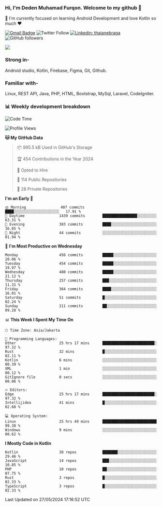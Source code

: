 ### Hi, I'm Deden Muhamad Furqon. Welcome to my github 👋

<!--
**furqoncreative/furqoncreative** is a ✨ _special_ ✨ repository because its `README.md` (this file) appears on your GitHub profile.

Here are some ideas to get you started:

- 🔭 I’m currently working on ...
- 👯 I’m looking to collaborate on ...
- 🤔 I’m looking for help with ...
- 💬 Ask me about ...
- 📫 How to reach me: ...
- 😄 Pronouns: ...
- ⚡ Fun fact: ...
-->

  🌱 I'm currently focused on learning Android Development and love Kotlin so much ❤ 

[![Gmail Badge](https://img.shields.io/badge/-furqoncreative24@gmail.com-c14438?style=flat-square&logo=Gmail&logoColor=white&link=mailto:furqoncreative24@gmail.com)](mailto:furqoncreative24@gmail.com)
![Twitter Follow](https://img.shields.io/twitter/follow/furqoncreative?label=Follow)
[![Linkedin: thaianebraga](https://img.shields.io/badge/-Deden_Muhamad_Furqon-blue?style=flat-square&logo=Linkedin&logoColor=white&link=https://www.linkedin.com/in/anmol-p-singh/)](https://www.linkedin.com/in/furqoncreative/)
![GitHub followers](https://img.shields.io/github/followers/furqoncreative?label=Follow&style=social)

<img src="https://github-readme-stats.sera5-dev.vercel.app/api?username=furqoncreative&hide=stars&show_icons=true&count_private=true&include_all_commits=true&title_color=#008080&icon_color=#008080&hide_border=true" width="">

### Strong in-

Android studio, Kotlin, Firebase, Figma, Git, Github.

### Familiar with-
Linux, REST API, Java, PHP, HTML, Bootstrap, MySql, Laravel, CodeIgniter.

### 📊 Weekly development breakdown

<!--START_SECTION:waka-->
![Code Time](http://img.shields.io/badge/Code%20Time-2%2C333%20hrs%2043%20mins-blue)

![Profile Views](http://img.shields.io/badge/Profile%20Views-0-blue)

**🐱 My GitHub Data** 

> 📦 995.5 kB Used in GitHub's Storage 
 > 
> 🏆 454 Contributions in the Year 2024
 > 
> 💼 Opted to Hire
 > 
> 📜 114 Public Repositories 
 > 
> 🔑 28 Private Repositories 
 > 
**I'm an Early 🐤** 

```text
🌞 Morning                407 commits         ████░░░░░░░░░░░░░░░░░░░░░   17.91 % 
🌆 Daytime                1439 commits        ████████████████░░░░░░░░░   63.31 % 
🌃 Evening                383 commits         ████░░░░░░░░░░░░░░░░░░░░░   16.85 % 
🌙 Night                  44 commits          ░░░░░░░░░░░░░░░░░░░░░░░░░   01.94 % 
```
📅 **I'm Most Productive on Wednesday** 

```text
Monday                   456 commits         █████░░░░░░░░░░░░░░░░░░░░   20.06 % 
Tuesday                  454 commits         █████░░░░░░░░░░░░░░░░░░░░   19.97 % 
Wednesday                480 commits         █████░░░░░░░░░░░░░░░░░░░░   21.12 % 
Thursday                 257 commits         ███░░░░░░░░░░░░░░░░░░░░░░   11.31 % 
Friday                   364 commits         ████░░░░░░░░░░░░░░░░░░░░░   16.01 % 
Saturday                 51 commits          █░░░░░░░░░░░░░░░░░░░░░░░░   02.24 % 
Sunday                   211 commits         ██░░░░░░░░░░░░░░░░░░░░░░░   09.28 % 
```


📊 **This Week I Spent My Time On** 

```text
🕑︎ Time Zone: Asia/Jakarta

💬 Programming Languages: 
Other                    25 hrs 17 mins      ████████████████████████░   97.32 % 
Rust                     32 mins             █░░░░░░░░░░░░░░░░░░░░░░░░   02.11 % 
Kotlin                   6 mins              ░░░░░░░░░░░░░░░░░░░░░░░░░   00.39 % 
XML                      1 min               ░░░░░░░░░░░░░░░░░░░░░░░░░   00.12 % 
GitIgnore file           0 secs              ░░░░░░░░░░░░░░░░░░░░░░░░░   00.06 % 

🔥 Editors: 
Edge                     25 hrs 17 mins      ████████████████████████░   97.32 % 
Intellijidea             41 mins             █░░░░░░░░░░░░░░░░░░░░░░░░   02.68 % 

💻 Operating System: 
Linux                    25 hrs 49 mins      █████████████████████████   99.38 % 
Windows                  9 mins              ░░░░░░░░░░░░░░░░░░░░░░░░░   00.62 % 
```

**I Mostly Code in Kotlin** 

```text
Kotlin                   38 repos            ███████░░░░░░░░░░░░░░░░░░   29.46 % 
JavaScript               14 repos            ███░░░░░░░░░░░░░░░░░░░░░░   10.85 % 
PHP                      10 repos            ██░░░░░░░░░░░░░░░░░░░░░░░   07.75 % 
Rust                     3 repos             █░░░░░░░░░░░░░░░░░░░░░░░░   02.33 % 
TypeScript               3 repos             █░░░░░░░░░░░░░░░░░░░░░░░░   02.33 % 
```




 Last Updated on 27/05/2024 17:16:52 UTC
<!--END_SECTION:waka-->
